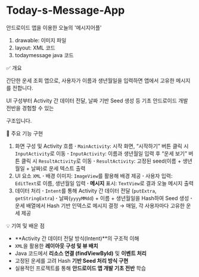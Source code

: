 # Today-s-Message-App
안드로이드 앱을 이용한 오늘의 '메시지어플'
1. drawable: 이미지 파일
2. layout: XML 코드
3. todaymessage java 코드


✅ 개요

간단한 운세 조회 앱으로, 사용자가 이름과 생년월일을 입력하면 앱에서 고유한 메시지를 전합니다.

UI 구성부터 Activity 간 데이터 전달, 날짜 기반  Seed 생성 등 기초 안드로이드 개발 전반을 경험할 수 있는

구조입니다.

🔧 주요 기능 구현

1. 화면 구성 및 Activity 흐름
**·** `MainActivity`: 시작 화면, “시작하기” 버튼 클릭 시 `InputActivity`로 이동
**·** `InputActivity`: 이름과 생년월일 입력 후 “운세 보기” 버튼 클릭 시 `ResultActivity`로 이동
**·** `ResultActivity`: 고정된 seed(이름 + 생년월일 + 날짜)로 운세 텍스트 출력
2. UI 요소 `XML`
**·**  배경 이미지: `ImageView`를 활용해 배경 제공
**·** 사용자 입력: `EditText`로 이름, 생년월일 입력
**· 메시지** 표시: `TextView`로 결과 오늘 메시지 출력
3. 데이터 처리
**·** `Intent`를 통해 Activity 간 데이터 전달 (`putExtra`, `getStringExtra`)
**·** 날짜(`yyyyMMdd`) + 이름 + 생년월일을 Hash하여 Seed 생성
**·** 운세 배열에서 Hash 기반 인덱스로 메시지 결정 → 매일, 각 사용자마다 고유한 운세 제공
    

💡 기여 및 배운 점

- **Activity 간 데이터 전달 방식(Intent)**의 구조적 이해
- `XML`을 활용한 **레이아웃 구성 및 뷰 배치**
- Java 코드에서 **리소스 연결 (findViewById)** 및 **이벤트 처리**
- 고정된 운세를 고려 Hash **기반 Seed 처리 방식 구현**
- 실용적인 프로젝트를 통해 **안드로이드 앱 개발 기초 전반** 학습
